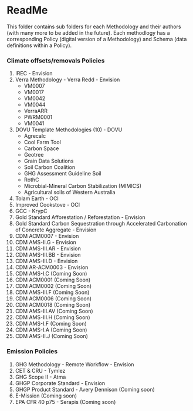 # ReadMe

This folder contains sub folders for each Methodology and their authors (with many more to be added in the future). Each methodlogy has a corresponding Policy (digital version of a Methodology) and Schema (data definitions within a Policy).

### Climate offsets/removals Policies

1. IREC - Envision
2. Verra Methodology - Verra Redd - Envision
   - VM0007
   - VM0017
   - VM0042
   - VM0044
   - VerraARR
   - PWRM0001
   - VM0041
4. DOVU Template Methodologies (10) - DOVU
   - Agrecalc
   - Cool Farm Tool
   - Carbon Space
   - Geotree
   - Grain Data Solutions
   - Soil Carbon Coalition
   - GHG Assessment Guideline Soil
   - RothC
   - Microbial-Mineral Carbon Stabilization (MIMICS)
   - Agricultural soils of Western Australia
5. Tolam Earth - OCI
6. Improved Cookstove - OCI
7. GCC - KrypC
8. Gold Standard Afforestation / Reforestation - Envision
9. Gold Standard Carbon Sequestration through Accelerated Carbonation of Concrete Aggregate - Envision
10. CDM ACM0007 - Envision
11. CDM AMS-II.G - Envision
12. CDM AMS-III.AR - Envision
13. CDM AMS-III.BB - Envision
14. CDM AMS-III.D - Envision
15. CDM AR-ACM0003 - Envision
16. CDM AMS-I.C (Coming Soon)
17. CDM ACM0001 (Coming Soon)
18. CDM ACM0002 (Coming Soon)
19. CDM AMS-III.F (Coming Soon)
20. CDM ACM0006 (Coming Soon)
21. CDM ACM0018 (Coming Soon)
22. CDM AMS-III.AV (Coming Soon)
23. CDM AMS-III.H (Coming Soon)
24. CDM AMS-I.F (Coming Soon)
25. CDM AMS-I.A (Coming Soon)
26. CDM AMS-II.J (Coming Soon)

### Emission Policies

1. GHG Methodology - Remote Workflow - Envision
2. CET & CRU - Tymlez
3. GHG Scope II - Atma
4. GHGP Corporate Standard - Envision
5. GHGP Product Standard - Avery Dennison (Coming soon)
6. E-Mission (Coming soon)
7. EPA CFR 40 p75 - Serapis (Coming soon)

